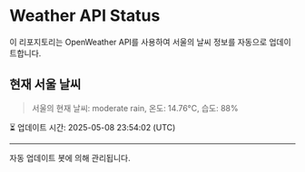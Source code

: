 
# Weather API Status

이 리포지토리는 OpenWeather API를 사용하여 서울의 날씨 정보를 자동으로 업데이트합니다.

## 현재 서울 날씨
> 서울의 현재 날씨: moderate rain, 온도: 14.76°C, 습도: 88%

⏳ 업데이트 시간: 2025-05-08 23:54:02 (UTC)

---
자동 업데이트 봇에 의해 관리됩니다.
